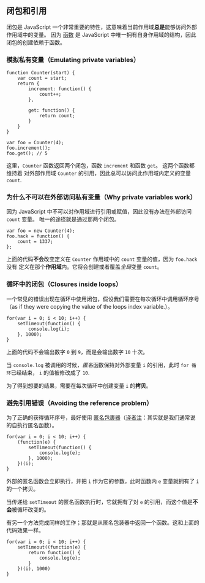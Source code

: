 ﻿## 闭包和引用

闭包是 JavaScript 一个非常重要的特性，这意味着当前作用域**总是**能够访问外部作用域中的变量。
因为 [函数](#scopes) 是 JavaScript 中唯一拥有自身作用域的结构，因此闭包的创建依赖于函数。

### 模拟私有变量（Emulating private variables）

    function Counter(start) {
        var count = start;
        return {
            increment: function() {
                count++;
            },

            get: function() {
                return count;
            }
        }
    }

    var foo = Counter(4);
    foo.increment();
    foo.get(); // 5

这里，`Counter` 函数返回两个闭包，函数 `increment` 和函数 `get`。 这两个函数都维持着
对外部作用域 `Counter` 的引用，因此总可以访问此作用域内定义的变量 `count`.

### 为什么不可以在外部访问私有变量（Why private variables work）

因为 JavaScript 中不可以对作用域进行引用或赋值，因此没有办法在外部访问 `count` 变量。
唯一的途径就是通过那两个闭包。

    var foo = new Counter(4);
    foo.hack = function() {
        count = 1337;
    };

上面的代码**不会**改变定义在 `Counter` 作用域中的 `count` 变量的值，因为 `foo.hack` 没有
定义在那个**作用域**内。它将会创建或者覆盖*全局*变量 `count`。

### 循环中的闭包（Closures inside loops）

一个常见的错误出现在循环中使用闭包，假设我们需要在每次循环中调用循环序号（as if they were
copying the value of the loops index variable.）。

    for(var i = 0; i < 10; i++) {
        setTimeout(function() {
            console.log(i);  
        }, 1000);
    }

上面的代码不会输出数字 `0` 到 `9`，而是会输出数字 `10` 十次。

当 `console.log` 被调用的时候，*匿名*函数保持对外部变量 `i` 的引用，此时 `for 循环`已经结束， `i` 的值被修改成了 `10`. 

为了得到想要的结果，需要在每次循环中创建变量 `i` 的**拷贝**。

### 避免引用错误（Avoiding the reference problem）

为了正确的获得循环序号，最好使用 [匿名包裹器](#scopes)（[译者注][30]：其实就是我们通常说的自执行匿名函数）。

    for(var i = 0; i < 10; i++) {
        (function(e) {
            setTimeout(function() {
                console.log(e);  
            }, 1000);
        })(i);
    }

外部的匿名函数会立即执行，并把 `i` 作为它的参数，此时函数内 `e` 变量就拥有了 `i` 的一个拷贝。

当传递给 `setTimeout` 的匿名函数执行时，它就拥有了对 `e` 的引用，而这个值是**不会**被循环改变的。

有另一个方法完成同样的工作；那就是从匿名包装器中返回一个函数。这和上面的代码效果一样。

    for(var i = 0; i < 10; i++) {
        setTimeout((function(e) {
            return function() {
                console.log(e);
            }
        })(i), 1000)
    }

	
[30]: http://cnblogs.com/sanshi/
